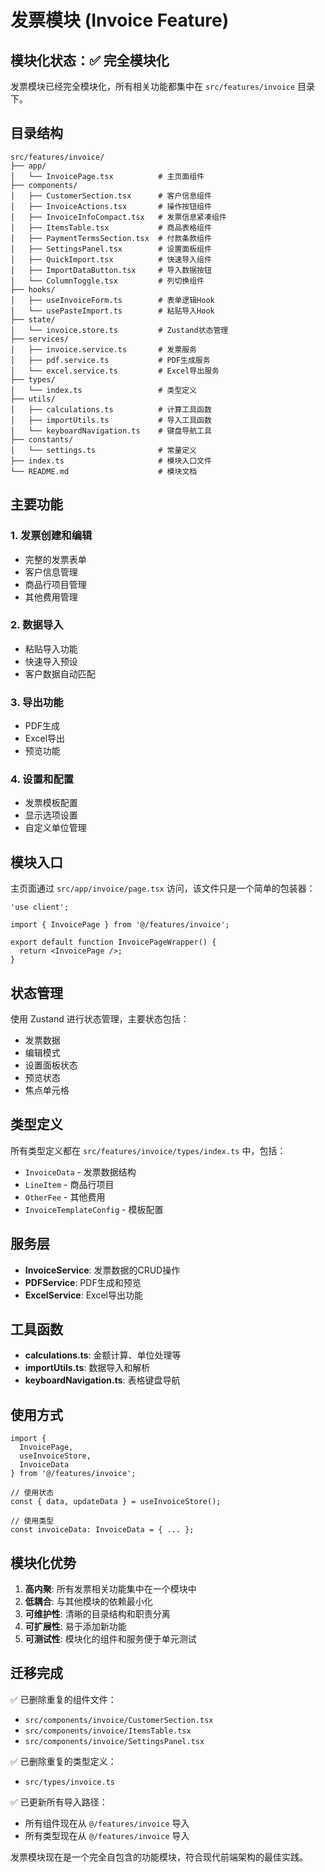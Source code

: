 # 发票模块 (Invoice Feature)

## 模块化状态：✅ 完全模块化

发票模块已经完全模块化，所有相关功能都集中在 `src/features/invoice` 目录下。

## 目录结构

```
src/features/invoice/
├── app/
│   └── InvoicePage.tsx          # 主页面组件
├── components/
│   ├── CustomerSection.tsx      # 客户信息组件
│   ├── InvoiceActions.tsx       # 操作按钮组件
│   ├── InvoiceInfoCompact.tsx   # 发票信息紧凑组件
│   ├── ItemsTable.tsx           # 商品表格组件
│   ├── PaymentTermsSection.tsx  # 付款条款组件
│   ├── SettingsPanel.tsx        # 设置面板组件
│   ├── QuickImport.tsx          # 快速导入组件
│   ├── ImportDataButton.tsx     # 导入数据按钮
│   └── ColumnToggle.tsx         # 列切换组件
├── hooks/
│   ├── useInvoiceForm.ts        # 表单逻辑Hook
│   └── usePasteImport.ts        # 粘贴导入Hook
├── state/
│   └── invoice.store.ts         # Zustand状态管理
├── services/
│   ├── invoice.service.ts       # 发票服务
│   ├── pdf.service.ts           # PDF生成服务
│   └── excel.service.ts         # Excel导出服务
├── types/
│   └── index.ts                 # 类型定义
├── utils/
│   ├── calculations.ts          # 计算工具函数
│   ├── importUtils.ts           # 导入工具函数
│   └── keyboardNavigation.ts    # 键盘导航工具
├── constants/
│   └── settings.ts              # 常量定义
├── index.ts                     # 模块入口文件
└── README.md                    # 模块文档
```

## 主要功能

### 1. 发票创建和编辑
- 完整的发票表单
- 客户信息管理
- 商品行项目管理
- 其他费用管理

### 2. 数据导入
- 粘贴导入功能
- 快速导入预设
- 客户数据自动匹配

### 3. 导出功能
- PDF生成
- Excel导出
- 预览功能

### 4. 设置和配置
- 发票模板配置
- 显示选项设置
- 自定义单位管理

## 模块入口

主页面通过 `src/app/invoice/page.tsx` 访问，该文件只是一个简单的包装器：

```tsx
'use client';

import { InvoicePage } from '@/features/invoice';

export default function InvoicePageWrapper() {
  return <InvoicePage />;
}
```

## 状态管理

使用 Zustand 进行状态管理，主要状态包括：
- 发票数据
- 编辑模式
- 设置面板状态
- 预览状态
- 焦点单元格

## 类型定义

所有类型定义都在 `src/features/invoice/types/index.ts` 中，包括：
- `InvoiceData` - 发票数据结构
- `LineItem` - 商品行项目
- `OtherFee` - 其他费用
- `InvoiceTemplateConfig` - 模板配置

## 服务层

- **InvoiceService**: 发票数据的CRUD操作
- **PDFService**: PDF生成和预览
- **ExcelService**: Excel导出功能

## 工具函数

- **calculations.ts**: 金额计算、单位处理等
- **importUtils.ts**: 数据导入和解析
- **keyboardNavigation.ts**: 表格键盘导航

## 使用方式

```tsx
import { 
  InvoicePage, 
  useInvoiceStore, 
  InvoiceData 
} from '@/features/invoice';

// 使用状态
const { data, updateData } = useInvoiceStore();

// 使用类型
const invoiceData: InvoiceData = { ... };
```

## 模块化优势

1. **高内聚**: 所有发票相关功能集中在一个模块中
2. **低耦合**: 与其他模块的依赖最小化
3. **可维护性**: 清晰的目录结构和职责分离
4. **可扩展性**: 易于添加新功能
5. **可测试性**: 模块化的组件和服务便于单元测试

## 迁移完成

✅ 已删除重复的组件文件：
- `src/components/invoice/CustomerSection.tsx`
- `src/components/invoice/ItemsTable.tsx`
- `src/components/invoice/SettingsPanel.tsx`

✅ 已删除重复的类型定义：
- `src/types/invoice.ts`

✅ 已更新所有导入路径：
- 所有组件现在从 `@/features/invoice` 导入
- 所有类型现在从 `@/features/invoice` 导入

发票模块现在是一个完全自包含的功能模块，符合现代前端架构的最佳实践。
